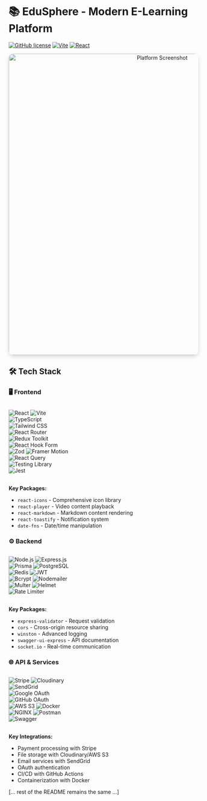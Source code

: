 # 📚 EduSphere - Modern E-Learning Platform

[![GitHub license](https://img.shields.io/badge/license-MIT-blue.svg?style=for-the-badge&color=4D4C7D)](https://github.com/MohamedHD4K/e-learning/blob/main/LICENSE)
[![Vite](https://img.shields.io/badge/vite-4.0.0-brightgreen?style=for-the-badge&logo=vite&color=646CFF)](https://vitejs.dev/)
[![React](https://img.shields.io/badge/react-18.2.0-blue?style=for-the-badge&logo=react&color=61DAFB)](https://reactjs.org/)

<div align="center">
  <img src="src/assets/Screenshot3.png" alt="Platform Screenshot" width="800" style="border-radius: 12px; box-shadow: 0 4px 12px rgba(0,0,0,0.15);"/>
</div>

## 🛠️ Tech Stack

### 🖥️ Frontend
<div style="display: grid; grid-template-columns: repeat(auto-fill, minmax(150px, 1fr)); gap: 0.5rem; margin: 1rem 0;">

![React](https://img.shields.io/badge/React-20232A?style=for-the-badge&logo=react&logoColor=61DAFB)
![Vite](https://img.shields.io/badge/Vite-B73BFE?style=for-the-badge&logo=vite&logoColor=FFD62E)
![TypeScript](https://img.shields.io/badge/TypeScript-007ACC?style=for-the-badge&logo=typescript&logoColor=white)
![Tailwind CSS](https://img.shields.io/badge/Tailwind_CSS-38B2AC?style=for-the-badge&logo=tailwind-css&logoColor=white)
![React Router](https://img.shields.io/badge/React_Router-CA4245?style=for-the-badge&logo=react-router&logoColor=white)
![Redux Toolkit](https://img.shields.io/badge/Redux-593D88?style=for-the-badge&logo=redux&logoColor=white)
![React Hook Form](https://img.shields.io/badge/React%20Hook%20Form-EC5990?style=for-the-badge&logo=reacthookform&logoColor=white)
![Zod](https://img.shields.io/badge/Zod-1E4C6B?style=for-the-badge)
![Framer Motion](https://img.shields.io/badge/Framer%20Motion-0055FF?style=for-the-badge&logo=framer&logoColor=white)
![React Query](https://img.shields.io/badge/React%20Query-FF4154?style=for-the-badge&logo=reactquery&logoColor=white)
![Testing Library](https://img.shields.io/badge/Testing%20Library-E33332?style=for-the-badge&logo=testing-library&logoColor=white)
![Jest](https://img.shields.io/badge/Jest-C21325?style=for-the-badge&logo=jest&logoColor=white)

</div>

**Key Packages:**
- `react-icons` - Comprehensive icon library
- `react-player` - Video content playback
- `react-markdown` - Markdown content rendering
- `react-toastify` - Notification system
- `date-fns` - Date/time manipulation

### ⚙️ Backend
<div style="display: grid; grid-template-columns: repeat(auto-fill, minmax(150px, 1fr)); gap: 0.5rem; margin: 1rem 0;">

![Node.js](https://img.shields.io/badge/Node.js-339933?style=for-the-badge&logo=nodedotjs&logoColor=white)
![Express.js](https://img.shields.io/badge/Express.js-000000?style=for-the-badge&logo=express&logoColor=white)
![Prisma](https://img.shields.io/badge/Prisma-3982CE?style=for-the-badge&logo=Prisma&logoColor=white)
![PostgreSQL](https://img.shields.io/badge/PostgreSQL-316192?style=for-the-badge&logo=postgresql&logoColor=white)
![Redis](https://img.shields.io/badge/Redis-DC382D?style=for-the-badge&logo=redis&logoColor=white)
![JWT](https://img.shields.io/badge/JWT-000000?style=for-the-badge&logo=JSON%20web%20tokens&logoColor=white)
![Bcrypt](https://img.shields.io/badge/Bcrypt-004E89?style=for-the-badge)
![Nodemailer](https://img.shields.io/badge/Nodemailer-339933?style=for-the-badge)
![Multer](https://img.shields.io/badge/Multer-FF6B6B?style=for-the-badge)
![Helmet](https://img.shields.io/badge/Helmet-404D59?style=for-the-badge)
![Rate Limiter](https://img.shields.io/badge/Rate%20Limiter-FF6B6B?style=for-the-badge)

</div>

**Key Packages:**
- `express-validator` - Request validation
- `cors` - Cross-origin resource sharing
- `winston` - Advanced logging
- `swagger-ui-express` - API documentation
- `socket.io` - Real-time communication

### 🌐 API & Services
<div style="display: grid; grid-template-columns: repeat(auto-fill, minmax(150px, 1fr)); gap: 0.5rem; margin: 1rem 0;">

![Stripe](https://img.shields.io/badge/Stripe-008CDD?style=for-the-badge&logo=Stripe&logoColor=white)
![Cloudinary](https://img.shields.io/badge/Cloudinary-3448C5?style=for-the-badge&logo=cloudinary&logoColor=white)
![SendGrid](https://img.shields.io/badge/SendGrid-00A550?style=for-the-badge&logo=sendgrid&logoColor=white)
![Google OAuth](https://img.shields.io/badge/Google%20OAuth-4285F4?style=for-the-badge&logo=google&logoColor=white)
![GitHub OAuth](https://img.shields.io/badge/GitHub%20OAuth-181717?style=for-the-badge&logo=github&logoColor=white)
![AWS S3](https://img.shields.io/badge/AWS%20S3-569A31?style=for-the-badge&logo=amazons3&logoColor=white)
![Docker](https://img.shields.io/badge/Docker-2496ED?style=for-the-badge&logo=docker&logoColor=white)
![NGINX](https://img.shields.io/badge/NGINX-009639?style=for-the-badge&logo=nginx&logoColor=white)
![Postman](https://img.shields.io/badge/Postman-FF6C37?style=for-the-badge&logo=postman&logoColor=white)
![Swagger](https://img.shields.io/badge/Swagger-85EA2D?style=for-the-badge&logo=swagger&logoColor=black)

</div>

**Key Integrations:**
- Payment processing with Stripe
- File storage with Cloudinary/AWS S3
- Email services with SendGrid
- OAuth authentication
- CI/CD with GitHub Actions
- Containerization with Docker

[... rest of the README remains the same ...]
